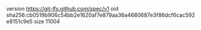 version https://git-lfs.github.com/spec/v1
oid sha256:cb0519b906c54bb2e1620af7e879aa36a4680687e3f86dcf6cac592e8151c9e5
size 11004
